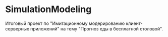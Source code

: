 # SimulationModeling
Итоговый проект по "Имитационному модерированию клиент-серверных приложений" на тему "Прогноз еды в бесплатной столовой".
